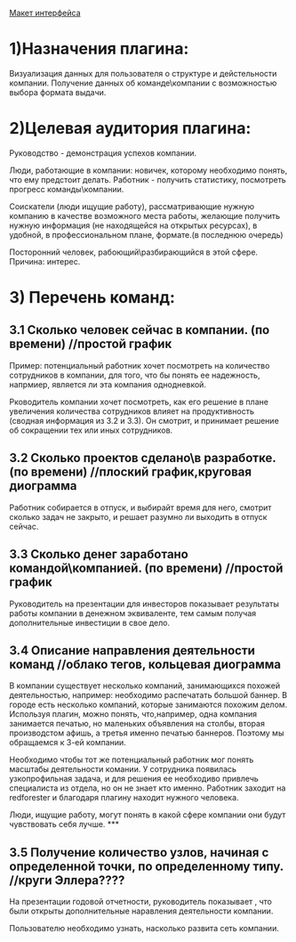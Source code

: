 
[Макет интерфейса](https://app.moqups.com/olegkosin@gmail.com/8v2X3X6DpA/view/page/aa9df7b72 "Макет интерфейса")

# 1)Назначения плагина:

Визуализация данных для пользователя о структуре и дейстельности компании. Получение данных об команде\компании с возможностью выбора формата выдачи. 


# 2)Целевая аудитория плагина:

Руководство - демонстрация успехов компании.

Люди, работающие в компании: новичек, которому необходимо понять, что ему предстоит делать. Работник - получить статистику, посмотреть прогресс команды\компании. 

Соискатели (люди ищущие работу), рассматривающие нужную компанию в качестве возможного места работы, желающие получить нужную информация (не находящейся на открытых ресурсах), в удобной, в профессиональном плане, формате.(в последнюю очередь)

Посторонний человек, рабоющий\разбирающийся в этой сфере. Причина: интерес. 

# 3) Перечень команд: 

## 3.1 Сколько человек сейчас в компании. (по времени) //простой график

Пример: потенциальный работник хочет посмотреть на количество сотрудников в компании, для того, что бы понять ее надежность, напрмиер, является ли эта компания однодневкой. 

Рководитель компании хочет посмотреть, как его решение в плане увеличения количества сотрудников влияет на продуктивность (сводная информация из 3.2 и 3.3). Он смотрит, и принимает решение об сокращении тех или иных сотрудников.


## 3.2 Сколько проектов сделано\в разработке. (по времени) //плоский график,круговая диограмма

Работник собирается в отпуск, и выбирайт время для него, смотрит сколько задач не закрыто, и решает разумно ли выходить в отпуск сейчас.

## 3.3 Сколько денег заработано командой\компанией. (по времени) //простой график

Руководитель на презентации для инвесторов показывает результаты работы компании в денежном эквиваленте, тем самым получая дополнительные инвестиции в свое дело.

## 3.4 Описание направления деятельности команд //облако тегов, кольцевая диограмма

В компании существует несколько компаний, занимающихся похожей деятельностью, например: необходимо распечатать большой баннер. В городе есть несколько компаний, которые занимаются похожим делом. Используя плагин, можно понять, что,например, одна компания занимается печатью, но маленьких объявления на столбы, вторая производстом афишь, а третья именно печатью баннеров. Поэтому мы обращаемся к 3-ей компании.

Необходимо чтобы тот же потенциальный работник мог понять масштабы деятельности комании.
У сотрудника появилась узкопрофильная задача, и для решения ее необходиво привлечь специалиста из отдела, но он не знает кто именно. Работник заходит на redforester и благодаря плагину находит нужного человека.


Люди, ищущие работу, могут понять в какой сфере компании они будут чувствовать себя лучше. ***

## 3.5 Получение количество узлов, начиная с определенной точки, по определенному типу. //круги Эллера????

На презентации годовой отчетности, руководитель показывает , что были открыты дополнительные наравления деятельности компании.

Пользователю необходимо узнать, насколько развита сеть компании.
